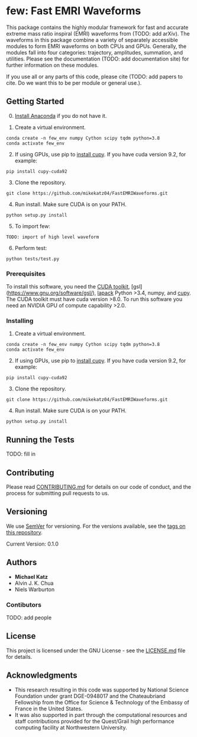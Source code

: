 # few: Fast EMRI Waveforms

This package contains the highly modular framework for fast and accurate extreme mass ratio inspiral (EMRI) waveforms from (TODO: add arXiv). The waveforms in this package combine a variety of separately accessible modules to form EMRI waveforms on both CPUs and GPUs. Generally, the modules fall into four categories: trajectory, amplitudes, summation, and utilities. Please see the documentation (TODO: add documentation site) for further information on these modules.

If you use all or any parts of this code, please cite (TODO: add papers to cite. Do we want this to be per module or general use.).

## Getting Started

0) [Install Anaconda](https://docs.anaconda.com/anaconda/install/) if you do not have it.

1) Create a virtual environment.

```
conda create -n few_env numpy Cython scipy tqdm python=3.8
conda activate few_env
```

2) If using GPUs, use pip to [install cupy](https://docs-cupy.chainer.org/en/stable/install.html). If you have cuda version 9.2, for example:

```
pip install cupy-cuda92
```

3) Clone the repository.

```
git clone https://github.com/mikekatz04/FastEMRIWaveforms.git
```

4) Run install. Make sure CUDA is on your PATH.

```
python setup.py install
```

5) To import few:

```
TODO: import of high level waveform
```

6) Perform test:

```
python tests/test.py
```

### Prerequisites

To install this software, you need the [CUDA toolkit](https://docs.nvidia.com/cuda/cuda-installation-guide-linux/index.html), [gsl] (https://www.gnu.org/software/gsl/), [lapack](https://www.netlib.org/lapack/lug/node14.html) Python >3.4, numpy, and [cupy](https://cupy.chainer.org/). The CUDA toolkit must have cuda version >8.0. To run this software you need an NVIDIA GPU of compute capability >2.0.

### Installing


1) Create a virtual environment.

```
conda create -n few_env numpy Cython scipy tqdm python=3.8
conda activate few_env
```

2) If using GPUs, use pip to [install cupy](https://docs-cupy.chainer.org/en/stable/install.html). If you have cuda version 9.2, for example:

```
pip install cupy-cuda92
```

3) Clone the repository.

```
git clone https://github.com/mikekatz04/FastEMRIWaveforms.git
```

4) Run install. Make sure CUDA is on your PATH.

```
python setup.py install
```

## Running the Tests

TODO: fill in


## Contributing

Please read [CONTRIBUTING.md](CONTRIBUTING.md) for details on our code of conduct, and the process for submitting pull requests to us.

## Versioning

We use [SemVer](http://semver.org/) for versioning. For the versions available, see the [tags on this repository](https://github.com/mikekatz04/gce/tags).

Current Version: 0.1.0

## Authors

* **Michael Katz**
* Alvin J. K. Chua
* Niels Warburton

### Contibutors

TODO: add people

## License

This project is licensed under the GNU License - see the [LICENSE.md](LICENSE.md) file for details.

## Acknowledgments

* This research resulting in this code was supported by National Science Foundation under grant DGE-0948017 and the Chateaubriand Fellowship from the Office for Science \& Technology of the Embassy of France in the United States.
* It was also supported in part through the computational resources and staff contributions provided for the Quest/Grail high performance computing facility at Northwestern University.
